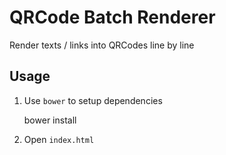 # QRCode Batch Renderer

Render texts / links into QRCodes line by line

## Usage

1. Use `bower` to setup dependencies

    bower install

1. Open `index.html`
